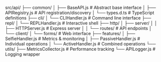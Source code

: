 src/api/
├── common/
│ ├── BaseAPI.js # Abstract base interface
│ ├── APIRegistry.js # API registration/discovery
│ └── types.d.ts # TypeScript definitions
├── cli/
│ └── CLIHandler.js # Command line interface
├── repl/
│ └── REPLHandler.js # Interactive shell
├── http/
│ ├── server/
│ │ ├── HTTPServer.js # Express server
│ │ └── routes/ # API endpoints
│ └── client/
│ └── forms/ # Web interface
├── features/
│ ├── SelfieHandler.js # Metrics & monitoring
│ ├── PassiveHandler.js # Individual operations
│ └── ActiveHandler.js # Combined operations
└── utils/
├── MetricsCollector.js # Performance tracking
└── APILogger.js # Logging wrapper
